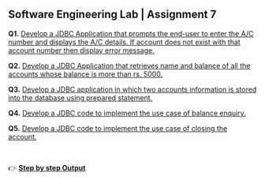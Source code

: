 ## Software Engineering Lab | Assignment 7

**Q1.**	[Develop a JDBC Application that prompts the end-user to enter the A/C number and displays the A/C details. If account does not exist with that account number then display error message.](https://github.com/abhisheks008/Sixth-Semester-UEMK---Batch-of-2019-2023/blob/main/Software%20Engineering%20Lab/Assignment%207/a7q1.java)

**Q2.**	[Develop a JDBC Application that retrieves name and balance of all the accounts whose balance is more than rs. 5000.](https://github.com/abhisheks008/Sixth-Semester-UEMK---Batch-of-2019-2023/blob/main/Software%20Engineering%20Lab/Assignment%207/a7q2.java)


**Q3.**	[Develop a JDBC application in which two accounts information is stored into the database using prepared statement.](https://github.com/abhisheks008/Sixth-Semester-UEMK---Batch-of-2019-2023/blob/main/Software%20Engineering%20Lab/Assignment%207/a7q3.java)

**Q4.**	[Develop a JDBC code to implement the use case of balance enquiry.](https://github.com/abhisheks008/Sixth-Semester-UEMK---Batch-of-2019-2023/blob/main/Software%20Engineering%20Lab/Assignment%207/a7q4.java)


**Q5.**	[Develop a JDBC code to implement the use case of closing the account.](https://github.com/abhisheks008/Sixth-Semester-UEMK---Batch-of-2019-2023/blob/main/Software%20Engineering%20Lab/Assignment%207/a7q5.java)

</br>

👉 [**Step by step Output**](https://github.com/abhisheks008/Sixth-Semester-UEMK---Batch-of-2019-2023/blob/main/Software%20Engineering%20Lab/Assignment%207/OUTPUT.md)
